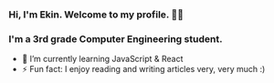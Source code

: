 ### Hi, I'm Ekin. Welcome to my profile. 🙂👋

### I'm a 3rd grade Computer Engineering student.

- 🌱 I’m currently learning JavaScript & React
- ⚡ Fun fact: I enjoy reading and writing articles very, very much :)


